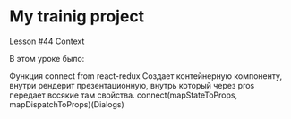# My trainig project

Lesson #44 Context

В этом уроке было:

Функция connect from react-redux
Создает контейнерную компоненту, внутри рендерит презентационную, внутрь который через pros передает вссякие там свойства.
connect(mapStateToProps, mapDispatchToProps)(Dialogs)